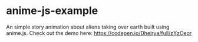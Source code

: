 # anime-js-example
An simple story animation about aliens taking over earth built using anime.js. Check out the demo here: https://codepen.io/Dheirya/full/zYzOeor
